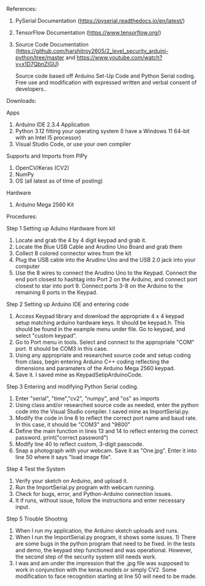 References:

1) PySerial Documentation (https://pyserial.readthedocs.io/en/latest/)
2) TensorFlow Documentation (https://www.tensorflow.org/)
3) Source Code Documentation (https://github.com/harshitroy2605/2_level_security_arduini-python/tree/master and
   https://www.youtube.com/watch?v=x1D7QbnZIGU)

   Source code based off Arduino Set-Up Code and Python Serial coding. Free use and modification with expressed written and verbal consent of developers..

Downloads:

Apps

1) Arduino IDE 2.3.4 Application
2) Python 3.12 fitting your operating system (I have a Windows 11 64-bit with an Intel I5 processor)
3) Visual Studio Code, or use your own compiler

Supports and Imports from PIPy

1) OpenCV/Keras (CV2)
2) NumPy
3) OS
   (all latest as of time of posting)

Hardware

1)  Arduino Mega 2560 Kit

Procedures:

Step 1 Setting up Aduino Hardware from kit

1) Locate and grab the 4 by 4 digit keypad and grab it.
2) Locate the Blue USB Cable and Arudino Uno Board and grab them
3) Collect 8 colored connector wires from the kit
4) Plug the USB cable into the Arudino Uno and the USB 2.0 jack into your computer
5) Use the 8 wires to connect the Arudino Uno to the Keypad. Connect the end port closest to hashtag into Port 2 on the Arduino, and connect port closest to star into port 9. Connect ports 3-8 on the Arduino to the remaining 6 ports in the Keypad.

Step 2 Setting up Arduino IDE and entering code

1) Access Keypad library and download the appropriate 4 x 4 keypad setup matching arduino hardware keys. It should be keypad.h.
   This should be found in the example menu under file. Go to keypad, and select "custom keypad".
2) Go to Port menu in tools. Select and connect to the appropriate "COM" port. It should be COM3 in this case.
3) Using any appropriate and researched source code and setup coding from class, begin entering Arduino C++ coding reflecting the dimensions and paramaters of the Arduino Mega 2560 keypad.
4) Save it. I saved mine as KeypadSetipArduinoCode.

Step 3 Entering and modifying Python Serial coding.

1) Enter "serial", "time","cv2", "numpy", and "os" as imports
2) Using class and/or researched source code as needed, enter the python code into the Visual Studio compiler. I saved mine as ImportSerial.py.
3) Modify the code in line 8 to reflect the correct port name and baud rate. In this case, it should be "COM3" and "9800"
4) Define the main function in lines 13 and 14 to reflect entering the correct password. print("correct password")
5) Modify line 40 to reflect custom, 3-digit passcode.
6) Snap a photograph with your webcam. Save it as "One.jpg". Enter it into line 50 where it says "load image file".

Step 4 Test the System

1) Verify your sketch on Arduino, and upload it.
2) Run the ImportSerial.py program with webcam running.
3) Check for bugs, error, and Python-Arduino connection issues.
4) It if runs, without issue, follow the instructions and enter necessary input.

Step 5 Trouble Shooting

1) When I run my application, the Arduino sketch uploads and runs.
2) When I run the ImportSerial.py program, it shows some issues. 1) There are some bugs in the python program that need to be fixed. In the tests and demo, the keypad step functioned and was operational. However, the second step of the security system still needs work.
3) I was and am under the impression that the .jpg file was supposed to work in conjunction with the keras.models or simply CV2. Some modification to face recognition starting at line 50 will need to be made.




